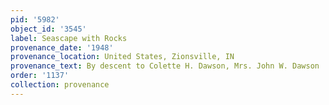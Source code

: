 ```yaml
---
pid: '5982'
object_id: '3545'
label: Seascape with Rocks
provenance_date: '1948'
provenance_location: United States, Zionsville, IN
provenance_text: By descent to Colette H. Dawson, Mrs. John W. Dawson
order: '1137'
collection: provenance
---
```

